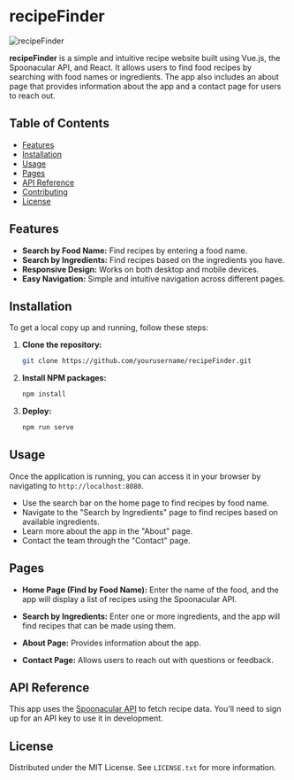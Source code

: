 # recipeFinder

![recipeFinder](https://github.com/user-attachments/assets/936ea18a-8753-44ad-bedb-f2c77152a6cb)

**recipeFinder** is a simple and intuitive recipe website built using Vue.js, the Spoonacular API, and React. It allows users to find food recipes by searching with food names or ingredients. The app also includes an about page that provides information about the app and a contact page for users to reach out.

## Table of Contents

- [Features](#features)
- [Installation](#installation)
- [Usage](#usage)
- [Pages](#pages)
- [API Reference](#api-reference)
- [Contributing](#contributing)
- [License](#license)

## Features

- **Search by Food Name:** Find recipes by entering a food name.
- **Search by Ingredients:** Find recipes based on the ingredients you have.
- **Responsive Design:** Works on both desktop and mobile devices.
- **Easy Navigation:** Simple and intuitive navigation across different pages.

## Installation

To get a local copy up and running, follow these steps:

1. **Clone the repository:**
   ```sh
   git clone https://github.com/yourusername/recipeFinder.git
   ```

2. **Install NPM packages:**
   ```sh
   npm install
   ```

3. **Deploy:**
   ```sh
   npm run serve
   ```

## Usage

Once the application is running, you can access it in your browser by navigating to `http://localhost:8080`.

- Use the search bar on the home page to find recipes by food name.
- Navigate to the "Search by Ingredients" page to find recipes based on available ingredients.
- Learn more about the app in the "About" page.
- Contact the team through the "Contact" page.

## Pages

- **Home Page (Find by Food Name):** Enter the name of the food, and the app will display a list of recipes using the Spoonacular API.
  
- **Search by Ingredients:** Enter one or more ingredients, and the app will find recipes that can be made using them.
  
- **About Page:** Provides information about the app.
  
- **Contact Page:** Allows users to reach out with questions or feedback.

## API Reference

This app uses the [Spoonacular API](https://spoonacular.com/food-api) to fetch recipe data. You'll need to sign up for an API key to use it in development.

## License

Distributed under the MIT License. See `LICENSE.txt` for more information.
